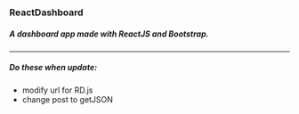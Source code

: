 ### ReactDashboard
##### A dashboard app made with ReactJS and Bootstrap.
---
##### Do these when update:
* modify url for RD.js
* change post to getJSON
